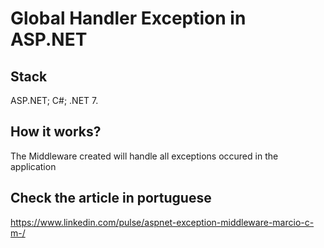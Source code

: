 # Global Handler Exception in ASP.NET

## Stack
ASP.NET; C#; .NET 7.

## How it works?
The Middleware created will handle all exceptions occured in the application

## Check the article in portuguese
https://www.linkedin.com/pulse/aspnet-exception-middleware-marcio-c-m-/

